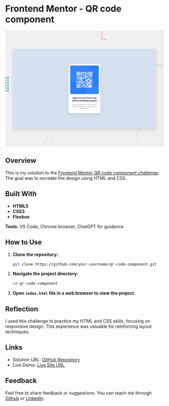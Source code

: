 # Frontend Mentor - QR code component

![Design preview for the QR code component coding challenge](./preview.jpg)

## Overview

This is my solution to the [Frontend Mentor QR code component challenge](https://www.frontendmentor.io/challenges/qr-code-component-iux_sIO_H). The goal was to recreate the design using HTML and CSS.

## Built With

- **HTML5**
- **CSS3**
- **Flexbox**

**Tools:** VS Code, Chrome browser, ChatGPT for guidance

## How to Use

1. **Clone the repository:**
   ```bash
   git clone https://github.com/your-username/qr-code-component.git

2. **Navigate the project directory:**
   ```bash
   cd qr-code-component

3. **Open `index.html` file in a web browser to view the project.**

## Reflection

I used this challenge to practice my HTML and CSS skills, focusing on responsive design. This experience was valuable for reinforcing layout techniques.

## Links

- Solution URL: [GitHub Repository](https://github.com/asyirri/frontendmentor-challange1/)
- Live Demo: [Live Site URL](https://asyirri.github.io/frontendmentor-challange1/)

## Feedback

Feel free to share feedback or suggestions. You can reach me through [Github](https://github.com/asyirri) or [LinkedIn](https://www.linkedin.com/in/achmad-anwar-a-39591110b/).
